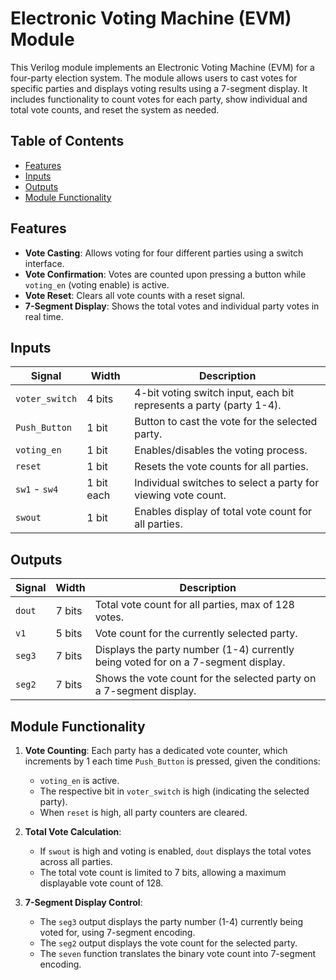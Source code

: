# Electronic Voting Machine (EVM) Module

This Verilog module implements an Electronic Voting Machine (EVM) for a four-party election system. The module allows users to cast votes for specific parties and displays voting results using a 7-segment display. It includes functionality to count votes for each party, show individual and total vote counts, and reset the system as needed.

## Table of Contents

- [Features](#features)
- [Inputs](#inputs)
- [Outputs](#outputs)
- [Module Functionality](#module-functionality)


## Features

- **Vote Casting**: Allows voting for four different parties using a switch interface.
- **Vote Confirmation**: Votes are counted upon pressing a button while `voting_en` (voting enable) is active.
- **Vote Reset**: Clears all vote counts with a reset signal.
- **7-Segment Display**: Shows the total votes and individual party votes in real time.

## Inputs

| Signal         | Width   | Description                                      |
| -------------- | ------- | ------------------------------------------------ |
| `voter_switch` | 4 bits  | 4-bit voting switch input, each bit represents a party (party 1-4). |
| `Push_Button`  | 1 bit   | Button to cast the vote for the selected party.  |
| `voting_en`    | 1 bit   | Enables/disables the voting process.             |
| `reset`        | 1 bit   | Resets the vote counts for all parties.          |
| `sw1` - `sw4`  | 1 bit each | Individual switches to select a party for viewing vote count. |
| `swout`        | 1 bit   | Enables display of total vote count for all parties. |

## Outputs

| Signal         | Width   | Description                                      |
| -------------- | ------- | ------------------------------------------------ |
| `dout`         | 7 bits  | Total vote count for all parties, max of 128 votes. |
| `v1`           | 5 bits  | Vote count for the currently selected party.     |
| `seg3`         | 7 bits  | Displays the party number (1-4) currently being voted for on a 7-segment display. |
| `seg2`         | 7 bits  | Shows the vote count for the selected party on a 7-segment display. |

## Module Functionality

1. **Vote Counting**: Each party has a dedicated vote counter, which increments by 1 each time `Push_Button` is pressed, given the conditions:
   - `voting_en` is active.
   - The respective bit in `voter_switch` is high (indicating the selected party).
   - When `reset` is high, all party counters are cleared.

2. **Total Vote Calculation**:
   - If `swout` is high and voting is enabled, `dout` displays the total votes across all parties.
   - The total vote count is limited to 7 bits, allowing a maximum displayable vote count of 128.

3. **7-Segment Display Control**:
   - The `seg3` output displays the party number (1-4) currently being voted for, using 7-segment encoding.
   - The `seg2` output displays the vote count for the selected party.
   - The `seven` function translates the binary vote count into 7-segment encoding.
